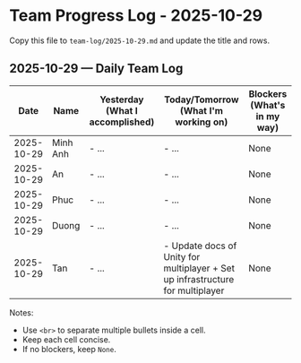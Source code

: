 # Team Progress Log - 2025-10-29

Copy this file to `team-log/2025-10-29.md` and update the title and rows.

## 2025-10-29 — Daily Team Log

| Date | Name | Yesterday (What I accomplished) | Today/Tomorrow (What I'm working on) | Blockers (What's in my way) |
|---|---|---|---|---|
| 2025-10-29 | Minh Anh | - ... | - ... | None |
| 2025-10-29 | An | - ... | - ... | None |
| 2025-10-29 | Phuc | - ... | - ... | None |
| 2025-10-29 | Duong | - ... | - ... | None |
| 2025-10-29 | Tan | - ... | - Update docs of Unity for multiplayer + Set up infrastructure for multiplayer | None |

Notes:
- Use `<br>` to separate multiple bullets inside a cell.
- Keep each cell concise.
- If no blockers, keep `None`.
